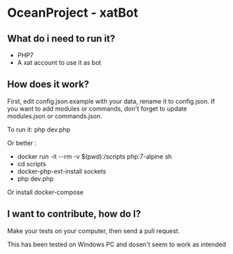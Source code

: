 # OceanProject - xatBot

## What do i need to run it?

- PHP7
- A xat account to use it as bot

## How does it work?

First, edit config.json.example with your data, rename it to config.json.
If you want to add modules or commands, don't forget to update modules.json or commands.json.

To run it: php dev.php

Or better :

- docker run -it --rm -v $(pwd):/scripts php:7-alpine sh
- cd scripts
- docker-php-ext-install sockets
- php dev.php

Or install docker-compose

## I want to contribute, how do I?

Make your tests on your computer, then send a pull request.

This has been tested on Windows PC and dosen't seem to work as intended